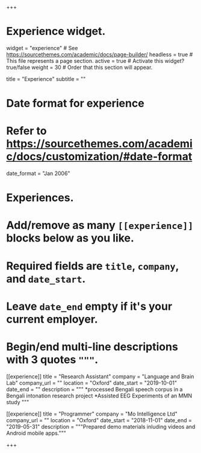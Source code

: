 +++
# Experience widget.
widget = "experience"  # See https://sourcethemes.com/academic/docs/page-builder/
headless = true  # This file represents a page section.
active = true  # Activate this widget? true/false
weight = 30  # Order that this section will appear.

title = "Experience"
subtitle = ""

# Date format for experience
#   Refer to https://sourcethemes.com/academic/docs/customization/#date-format
date_format = "Jan 2006"

# Experiences.
#   Add/remove as many `[[experience]]` blocks below as you like.
#   Required fields are `title`, `company`, and `date_start`.
#   Leave `date_end` empty if it's your current employer.
#   Begin/end multi-line descriptions with 3 quotes `"""`.
[[experience]]
  title = "Research Assistant"
  company = "Language and Brain Lab"
  company_url = ""
  location = "Oxford"
  date_start = "2019-10-01"
  date_end = ""
  description = """
 *processed Bengali speech corpus in a Bengali intonation research project
 *Assisted EEG Experiments of an MMN study
  """

[[experience]]
  title = "Programmer"
  company = "Mo Intelligence Ltd"
  company_url = ""
  location = "Oxford"
  date_start = "2018-11-01"
  date_end = "2019-05-31"
  description = """Prepared demo materials inluding videos and Android mobile apps."""

+++
